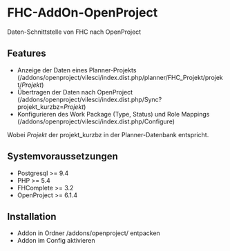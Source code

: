 # FHC-AddOn-OpenProject
Daten-Schnittstelle von FHC nach OpenProject

## Features
* Anzeige der Daten eines Planner-Projekts (/addons/openproject/vilesci/index.dist.php/planner/FHC_Projekt/projekt/$Projekt$)
* &Uuml;bertragen der Daten nach OpenProject (/addons/openproject/vilesci/index.dist.php/Sync?projekt_kurzbz=$Projekt$)
* Konfigurieren des Work Package (Type, Status) und Role Mappings  (/addons/openproject/vilesci/index.dist.php/Configure)

Wobei $Projekt$ der projekt_kurzbz in der Planner-Datenbank entspricht.

## Systemvoraussetzungen
* Postgresql >= 9.4
* PHP >= 5.4
* FHComplete >= 3.2
* OpenProject >= 6.1.4

## Installation
 * Addon in Ordner /addons/openproject/ entpacken
 * Addon im Config aktivieren
